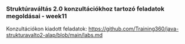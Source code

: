 ### Struktúraváltás 2.0 konzultációkhoz tartozó feladatok megoldásai - week11

Konzultációkon kiadott feladatok:
https://github.com/Training360/java-strukturavalto2-alap/blob/main/labs.md
